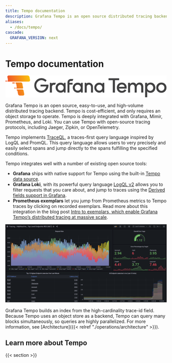 ```yaml
---
title: Tempo documentation
description: Grafana Tempo is an open source distributed tracing backend.
aliases:
  - /docs/tempo/
cascade:
  GRAFANA_VERSION: next
---
```


# Tempo documentation

<p align="center"><img src="logo_and_name.png" alt="Tempo Logo"></p>

Grafana Tempo is an open source, easy-to-use, and high-volume distributed tracing backend. Tempo is cost-efficient, and only requires an object storage to operate. Tempo is deeply integrated with Grafana, Mimir, Prometheus, and Loki. You can use Tempo with open-source tracing protocols, including Jaeger, Zipkin, or OpenTelemetry.

Tempo implements [TraceQL](/docs/tempo/latest/traceql), a traces-first query language inspired by LogQL and PromQL. This query language allows users to very precisely and easily select spans and jump directly to the spans fulfilling the specified conditions.

Tempo integrates well with a number of existing open source tools:

- **Grafana** ships with native support for Tempo using the built-in [Tempo data source](/docs/grafana/latest/datasources/tempo/).
- **Grafana Loki**, with its powerful query language [LogQL v2](/blog/2020/10/28/loki-2.0-released-transform-logs-as-youre-querying-them-and-set-up-alerts-within-loki/) allows you to filter requests that you care about, and jump to traces using the [Derived fields support in Grafana](/docs/grafana/latest/datasources/loki/#derived-fields).
- **Prometheus exemplars** let you jump from Prometheus metrics to Tempo traces by clicking on recorded exemplars. Read more about this integration in the blog post [Intro to exemplars, which enable Grafana Tempo’s distributed tracing at massive scale](/blog/2021/03/31/intro-to-exemplars-which-enable-grafana-tempos-distributed-tracing-at-massive-scale/).

<p align="center"><img src="getting-started/assets/trace_custom_metrics_dash.png" alt="Trace visualization in Grafana "></p>

Grafana Tempo builds an index from the high-cardinality trace-id field. Because Tempo uses an object store as a backend, Tempo can query many blocks simultaneously, so queries are highly parallelized.
For more information, see [Architecture]({{< relref "./operations/architecture" >}}).

## Learn more about Tempo

{{< section >}}
